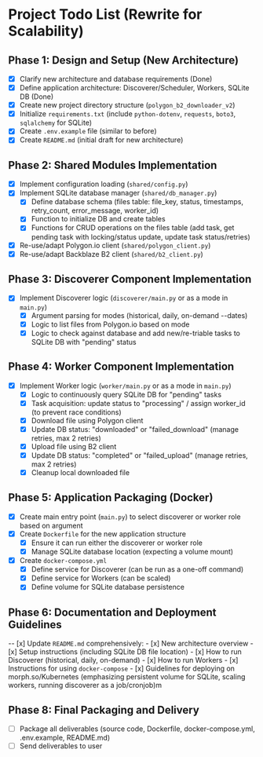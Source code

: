 # Project Todo List (Rewrite for Scalability)

## Phase 1: Design and Setup (New Architecture)
- [x] Clarify new architecture and database requirements (Done)
- [x] Define application architecture: Discoverer/Scheduler, Workers, SQLite DB (Done)
- [x] Create new project directory structure (`polygon_b2_downloader_v2`)
- [x] Initialize `requirements.txt` (include `python-dotenv`, `requests`, `boto3`, `sqlalchemy` for SQLite)
- [x] Create `.env.example` file (similar to before)
- [x] Create `README.md` (initial draft for new architecture)

## Phase 2: Shared Modules Implementation
- [x] Implement configuration loading (`shared/config.py`)
- [x] Implement SQLite database manager (`shared/db_manager.py`)
    - [x] Define database schema (files table: file_key, status, timestamps, retry_count, error_message, worker_id)
    - [x] Function to initialize DB and create tables
    - [x] Functions for CRUD operations on the files table (add task, get pending task with locking/status update, update task status/retries)
- [x] Re-use/adapt Polygon.io client (`shared/polygon_client.py`)
- [x] Re-use/adapt Backblaze B2 client (`shared/b2_client.py`)

## Phase 3: Discoverer Component Implementation
- [x] Implement Discoverer logic (`discoverer/main.py` or as a mode in `main.py`)
    - [x] Argument parsing for modes (historical, daily, on-demand --dates)
    - [x] Logic to list files from Polygon.io based on mode
    - [x] Logic to check against database and add new/re-triable tasks to SQLite DB with "pending" status

## Phase 4: Worker Component Implementation
- [x] Implement Worker logic (`worker/main.py` or as a mode in `main.py`)
    - [x] Logic to continuously query SQLite DB for "pending" tasks
    - [x] Task acquisition: update status to "processing" / assign worker_id (to prevent race conditions)
    - [x] Download file using Polygon client
    - [x] Update DB status: "downloaded" or "failed_download" (manage retries, max 2 retries)
    - [x] Upload file using B2 client
    - [x] Update DB status: "completed" or "failed_upload" (manage retries, max 2 retries)
    - [x] Cleanup local downloaded file

## Phase 5: Application Packaging (Docker)
- [x] Create main entry point (`main.py`) to select discoverer or worker role based on argument
- [x] Create `Dockerfile` for the new application structure
    - [x] Ensure it can run either the discoverer or worker role
    - [x] Manage SQLite database location (expecting a volume mount)
- [x] Create `docker-compose.yml`
    - [x] Define service for Discoverer (can be run as a one-off command)
    - [x] Define service for Workers (can be scaled)
    - [x] Define volume for SQLite database persistence

## Phase 6: Documentation and Deployment Guidelines
-- [x] Update `README.md` comprehensively:
    - [x] New architecture overview
    - [x] Setup instructions (including SQLite DB file location)
    - [x] How to run Discoverer (historical, daily, on-demand)
    - [x] How to run Workers
    - [x] Instructions for using `docker-compose`
    - [x] Guidelines for deploying on morph.so/Kubernetes (emphasizing persistent volume for SQLite, scaling workers, running discoverer as a job/cronjob)m

## Phase 8: Final Packaging and Delivery
- [ ] Package all deliverables (source code, Dockerfile, docker-compose.yml, .env.example, README.md)
- [ ] Send deliverables to user
